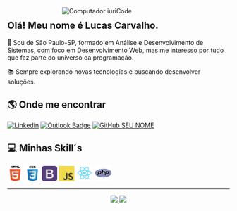 <img src="https://raw.githubusercontent.com/MicaelliMedeiros/micaellimedeiros/master/image/computer-illustration.png" min-width="380px" max-width="380px" width="380px" align="right" alt="Computador iuriCode">

## Olá! Meu nome é Lucas Carvalho.



:pushpin: Sou de São Paulo-SP, formado em Análise e Desenvolvimento de Sistemas, com foco em Desenvolvimento Web, mas me interesso por tudo que faz parte do universo da programação.


:books: Sempre explorando novas tecnologias e buscando desenvolver soluções.


## :earth_americas: Onde me encontrar

[![Linkedin](https://img.shields.io/badge/-LUCASCARVALHO-blue?style=flat-square&logo=Linkedin&logoColor=white&link=LINK-DO-SEU-LINKEDIN)](https://www.linkedin.com/in/lucasalexandrecarvalho)
[![Outlook Badge](https://img.shields.io/badge/-OUTLOOK-006bed?style=flat-square&logo=microsoft-outlook&logoColor=white&link=mailto:SEU-EMAIL)](mailto:lucasalexandre_82@hotmail.com)
[![GitHub SEU NOME]( https://img.shields.io/github/followers/luccarvalho?label=follow&style=social)](https://github.com/luccarvalho)


## :computer: Minhas Skill´s

<code><img height="35" src="https://raw.githubusercontent.com/github/explore/80688e429a7d4ef2fca1e82350fe8e3517d3494d/topics/html/html.png" alt="HTML5"/></code>
<code><img height="35" src="https://raw.githubusercontent.com/github/explore/80688e429a7d4ef2fca1e82350fe8e3517d3494d/topics/css/css.png" alt="CSS"/></code>
<code><img height="35" src="https://raw.githubusercontent.com/github/explore/80688e429a7d4ef2fca1e82350fe8e3517d3494d/topics/bootstrap/bootstrap.png" alt="Bootstrap"/></code>
<code><img height="35" src="https://raw.githubusercontent.com/github/explore/80688e429a7d4ef2fca1e82350fe8e3517d3494d/topics/javascript/javascript.png" alt="Javascript"/></code>
<code><img height="38" src="https://raw.githubusercontent.com/github/explore/80688e429a7d4ef2fca1e82350fe8e3517d3494d/topics/react/react.png" alt="React"/></code>
<code><img height="38" src="https://raw.githubusercontent.com/github/explore/80688e429a7d4ef2fca1e82350fe8e3517d3494d/topics/php/php.png" alt="PHP"/></code>

----

<div align="center">
  <a href="https://github.com/luccarvalho">
<!--   <img height="155em" src="https://github-readme-stats.vercel.app/api?username=luccarvalho&show_icons=true&theme=dracula&include_all_commits=true&count_private=true"/> -->
  <img height="175em" src="https://streak-stats.demolab.com/?user=luccarvalho&theme=dracula"/>
  <img height="175em" src="https://github-readme-stats.vercel.app/api/top-langs/?username=luccarvalho&layout=compact&langs_count=7&theme=dracula"/>
</div>
